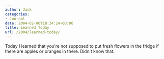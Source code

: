 ```yaml
---
author: Jack
categories:
- Journal
date: 2004-02-06T18:34:24+00:00
title: Learned Today
url: /2004/learned-today/
---
```


Today I learned that you're not supposed to put fresh flowers in the fridge if there are apples or oranges in there. Didn't know that.